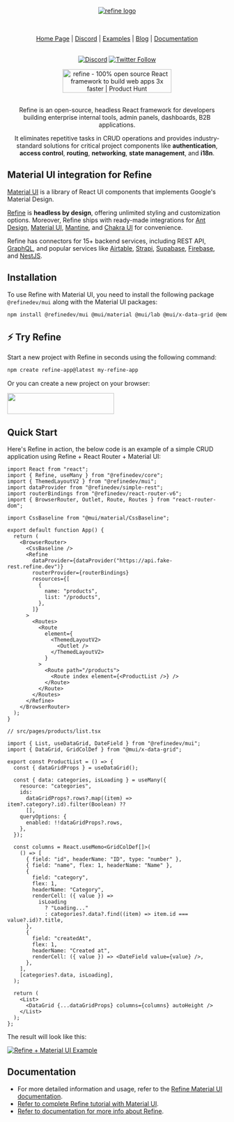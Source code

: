 <div align="center" style="margin: 30px;">
    <a href="https://refine.dev">
    <img alt="refine logo" src="https://refine.ams3.cdn.digitaloceanspaces.com/readme/refine-readme-banner.png">
    </a>
</div>

<br/>

<div align="center">
    <a href="https://refine.dev">Home Page</a> |
    <a href="https://discord.gg/refine">Discord</a> |
    <a href="https://refine.dev/examples/">Examples</a> | 
    <a href="https://refine.dev/blog/">Blog</a> | 
    <a href="https://refine.dev/docs/">Documentation</a>

<br/>   
<br/>

[![Discord](https://img.shields.io/discord/837692625737613362.svg?label=&logo=discord&logoColor=ffffff&color=7389D8&labelColor=6A7EC2)](https://discord.gg/refine)
[![Twitter Follow](https://img.shields.io/twitter/follow/refine_dev?style=social)](https://twitter.com/refine_dev)

<a href="https://www.producthunt.com/posts/refine-3?utm_source=badge-top-post-badge&utm_medium=badge&utm_souce=badge-refine&#0045;3" target="_blank"><img src="https://api.producthunt.com/widgets/embed-image/v1/top-post-badge.svg?post_id=362220&theme=light&period=daily" alt="refine - 100&#0037;&#0032;open&#0032;source&#0032;React&#0032;framework&#0032;to&#0032;build&#0032;web&#0032;apps&#0032;3x&#0032;faster | Product Hunt" style="width: 250px; height: 54px;" width="250" height="54" /></a>

</div>

<br/>

<div align="center">Refine is an open-source, headless React framework for developers building enterprise internal tools, admin panels, dashboards, B2B applications.

<br/>

It eliminates repetitive tasks in CRUD operations and provides industry-standard solutions for critical project components like **authentication**, **access control**, **routing**, **networking**, **state management**, and **i18n**.

</div>

## Material UI integration for Refine

[Material UI](https://mui.com/material-ui/getting-started/) is a library of React UI components that implements Google's Material Design.

[Refine](https://refine.dev/) is **headless by design**, offering unlimited styling and customization options. Moreover, Refine ships with ready-made integrations for [Ant Design](https://ant.design/), [Material UI](https://mui.com/material-ui/getting-started/overview/), [Mantine](https://mantine.dev/), and [Chakra UI](https://chakra-ui.com/) for convenience.

Refine has connectors for 15+ backend services, including REST API, [GraphQL](https://graphql.org/), and popular services like [Airtable](https://www.airtable.com/), [Strapi](https://strapi.io/), [Supabase](https://supabase.com/), [Firebase](https://firebase.google.com/), and [NestJS](https://nestjs.com/).

## Installation

To use Refine with Material UI, you need to install the following package `@refinedev/mui` along with the Material UI packages:

```sh
npm install @refinedev/mui @mui/material @mui/lab @mui/x-data-grid @emotion/react @emotion/styled
```

## ⚡ Try Refine

Start a new project with Refine in seconds using the following command:

```sh
npm create refine-app@latest my-refine-app
```

Or you can create a new project on your browser:

<a href="https://refine.dev/?playground=true" target="_blank">
  <img height="48" width="245" src="https://refine.ams3.cdn.digitaloceanspaces.com/assets/try-it-in-your-browser.png" />
</a>

## Quick Start

Here's Refine in action, the below code is an example of a simple CRUD application using Refine + React Router + Material UI:

```tsx
import React from "react";
import { Refine, useMany } from "@refinedev/core";
import { ThemedLayoutV2 } from "@refinedev/mui";
import dataProvider from "@refinedev/simple-rest";
import routerBindings from "@refinedev/react-router-v6";
import { BrowserRouter, Outlet, Route, Routes } from "react-router-dom";

import CssBaseline from "@mui/material/CssBaseline";

export default function App() {
  return (
    <BrowserRouter>
      <CssBaseline />
      <Refine
        dataProvider={dataProvider("https://api.fake-rest.refine.dev")}
        routerProvider={routerBindings}
        resources={[
          {
            name: "products",
            list: "/products",
          },
        ]}
      >
        <Routes>
          <Route
            element={
              <ThemedLayoutV2>
                <Outlet />
              </ThemedLayoutV2>
            }
          >
            <Route path="/products">
              <Route index element={<ProductList />} />
            </Route>
          </Route>
        </Routes>
      </Refine>
    </BrowserRouter>
  );
}

// src/pages/products/list.tsx

import { List, useDataGrid, DateField } from "@refinedev/mui";
import { DataGrid, GridColDef } from "@mui/x-data-grid";

export const ProductList = () => {
  const { dataGridProps } = useDataGrid();

  const { data: categories, isLoading } = useMany({
    resource: "categories",
    ids:
      dataGridProps?.rows?.map((item) => item?.category?.id).filter(Boolean) ??
      [],
    queryOptions: {
      enabled: !!dataGridProps?.rows,
    },
  });

  const columns = React.useMemo<GridColDef[]>(
    () => [
      { field: "id", headerName: "ID", type: "number" },
      { field: "name", flex: 1, headerName: "Name" },
      {
        field: "category",
        flex: 1,
        headerName: "Category",
        renderCell: ({ value }) =>
          isLoading
            ? "Loading..."
            : categories?.data?.find((item) => item.id === value?.id)?.title,
      },
      {
        field: "createdAt",
        flex: 1,
        headerName: "Created at",
        renderCell: ({ value }) => <DateField value={value} />,
      },
    ],
    [categories?.data, isLoading],
  );

  return (
    <List>
      <DataGrid {...dataGridProps} columns={columns} autoHeight />
    </List>
  );
};
```

The result will look like this:

[![Refine + Material UI Example](https://refine.ams3.cdn.digitaloceanspaces.com/assets/refine-mui-simple-example-screenshot-rounded.webp)](https://refine.new/preview/c85442a8-8df1-4101-a09a-47d3ca641798)

## Documentation

- For more detailed information and usage, refer to the [Refine Material UI documentation](https://refine.dev/docs/ui-integrations/material-ui/introduction).
- [Refer to complete Refine tutorial with Material UI](https://refine.dev/tutorial).
- [Refer to documentation for more info about Refine](https://refine.dev/docs).
